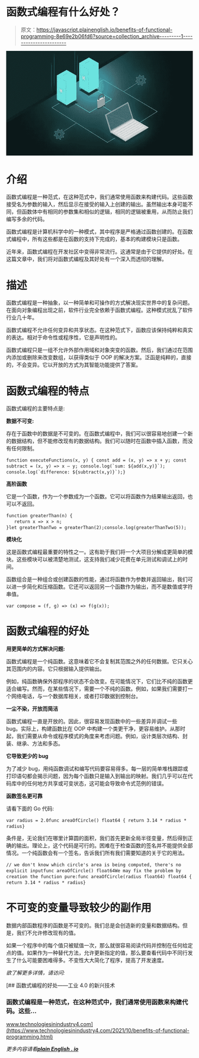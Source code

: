 # 函数式编程有什么好处？

> 原文：<https://javascript.plainenglish.io/benefits-of-functional-programming-8e69e2b06fd6?source=collection_archive---------1----------------------->

![](img/3f43e0982f4416d74481d024df98cfe7.png)

# 介绍

函数式编程是一种范式，在这种范式中，我们通常使用函数来构建代码。这些函数接受名为参数的输入，然后显示在接受的输入上创建的输出。虽然输出本身可能不同，但函数体中有相同的参数集和相似的逻辑，相同的逻辑被重用，从而防止我们编写多余的代码。

函数式编程是计算机科学中的一种模式，其中程序是严格通过函数创建的。在函数式编程中，所有这些都是在函数的支持下完成的，基本的构建模块只是函数。

近年来，函数式编程在开发社区中变得非常流行。这通常是由于它提供的好处。在这篇文章中，我们将对函数式编程及其好处有一个深入而透彻的理解。

# 描述

函数式编程是一种抽象，以一种简单和可操作的方式解决现实世界中的复杂问题。在面向对象编程出现之前，软件行业完全依赖于函数式编程。这种模式扰乱了软件行业几十年。

函数式编程不允许任何变异和共享状态。在这种范式下，函数应该保持纯粹和真实的表达。相对于命令性或程序性，它是声明性的。

函数式编程只是一组不允许外部作用域和对象突变的函数。然后，我们通过在范围内添加或删除来改变数组，以获得类似于 OOP 的解决方案。泛函是纯粹的，直接的，不会变异。它以开放的方式为其智能功能提供了答案。

# 函数式编程的特点

函数式编程的主要特点是:

**数据不可变:**

存在于函数中的数据是不可变的。在函数式编程中，我们可以很容易地创建一个新的数据结构，但不能修改现有的数据结构。我们可以随时在函数中插入函数，而没有任何限制。

```
function executeFunctions(x, y) { const add = (x, y) => x + y; const subtract = (x, y) => x — y; console.log(`sum: ${add(x,y)}`); console.log(`difference: ${subtract(x,y)}`);}
```

**高阶函数**

它是一个函数，作为一个参数成为一个函数。它可以将函数作为结果输出返回，也可以不返回。

```
function greaterThan(n) {
   return x => x > n;
}let greaterThanTwo = greaterThan(2);console.log(greaterThanTwo(5));
```

**模块化**

这是函数式编程最重要的特性之一。这有助于我们将一个大项目分解成更简单的模块。这些模块可以被清楚地测试，这支持我们减少花费在单元测试和调试上的时间。

函数组合是一种组合或创建函数的性能，通过将函数作为参数并返回输出，我们可以进一步简化和压缩函数。它还可以返回另一个函数作为输出，而不是数值或字符串值。

```
var compose = (f, g) => (x) => f(g(x));
```

# 函数式编程的好处

**用更简单的方式解决问题:**

函数式编程是一个纯函数。这意味着它不会复制其范围之外的任何数据。它只关心其范围内的内容。它只根据输入提供输出。

例如，纯函数确保外部程序的状态不会改变。在可能情况下，它们比不纯的函数更适合编写。然而，在某些情况下，需要一个不纯的函数。例如，如果我们需要打一个网络电话，与一个数据库相关，或者打印数据到控制台。

**一尘不染，开放而简洁**

函数式编程一直是开放的。因此，很容易发现函数中的一些差异并调试一些 bug。实际上，构建函数比在 OOP 中构建一个类更干净，更容易维护。从那时起，我们需要从命令或程序模式的角度来考虑问题。例如，设计类层次结构、封装、继承、方法和多态。

**它导致更少的 bug**

为了减少 bug，用纯函数调试和编写代码要容易得多。每一层的简单堆栈跟踪或打印语句都会揭示问题，因为每个函数只是输入到输出的映射。我们几乎可以在代码库中的任何地方共享或可变状态，这可能会导致命令式范例的错误。

**函数签名更可靠**

请看下面的 Go 代码:

```
var radius = 2.0func areaOfCircle() float64 { return 3.14 * radius * radius}
```

条件是，无论我们在哪里计算圆的面积，我们首先更新全局半径变量，然后得到正确的输出。理论上，这个代码是可行的。困难在于检查函数的签名并不能提供全部情况。一个纯函数会有一个签名，告诉我们所有我们需要知道的关于它的用法。

```
// we don't know which circle's area is being computed, there's no explicit inputfunc areaOfCircle() float64We may fix the problem by creation the function pure:func areaOfCircle(radius float64) float64 { return 3.14 * radius * radius}
```

# 不可变的变量导致较少的副作用

数据内部函数程序的函数是不可变的。我们总是会创造新的变量和数据结构。但是，我们不允许修改现有的值。

如果一个程序中的每个值只被赋值一次，那么就很容易阅读代码并控制在任何给定点的值。如果作为一种替代方法，允许更新指定的值，那么要查看代码中不同行发生了什么可能要困难得多。不变性大大简化了程序，提高了开发速度。

*欲了解更多详情，请访问:*

[](https://www.technologiesinindustry4.com/2021/10/benefits-of-functional-programming.html) [## 函数式编程的好处——工业 4.0 的新兴技术

### 函数式编程是一种范式，在这种范式中，我们通常使用函数来构建代码。这些…

www.technologiesinindustry4.com](https://www.technologiesinindustry4.com/2021/10/benefits-of-functional-programming.html) 

*更多内容请看*[***plain English . io***](http://plainenglish.io/)